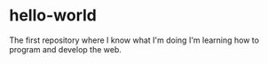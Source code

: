 # hello-world
The first repository where I know what I'm doing
I'm learning how to program and develop the web.
